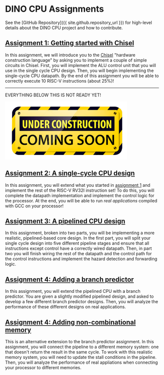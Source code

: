 ---
---

# DINO CPU Assignments

See the [GitHub Repository]({{ site.github.repository_url }}) for high-level details about the DINO CPU project and how to contribute.

## [Assignment 1: Getting started with Chisel](assignments/assignment-1.md)

In this assignment, we will introduce you to the [Chisel](https://www.chisel-lang.org/) "hardware construction language" by asking you to implement a couple of simple circuits in Chisel.
First, you will implement the ALU control unit that you will use in the single cycle CPU design.
Then, you will begin implementing the single-cycle CPU datapath.
By the end of this assignment you will be able to correctly execute 10 RISC-V instructions (about 25%)!

-----------------------------------------------------------------------

EVERYTHING BELOW THIS IS NOT READY YET!

![Under Construction!](under-construction.png)
## [Assignment 2: A single-cycle CPU design](assignments/assignment-2.md)

In this assignment, you will extend what you started in [assignment 1](assignments/assignment-1.md) and implement the rest of the RISC-V RV32I instruction set!
To do this, you will complete the datapath implementation and implement the control logic for the processor.
At the end, you will be able to run *real applications* compiled with GCC on your processor!

## [Assignment 3: A pipelined CPU design](assignments/assignment-3.md)

In this assignment, broken into two parts, you will be implementing a more realistic, pipelined-based core design.
In the first part, you will split your single cycle design into five different pipeline stages and ensure that all instructions except control have a correctly wired datapath.
Then, in part two you will finish wiring the rest of the datapath and the control path for the control instructions and implement the hazard detection and forwarding logic.

## [Assignment 4: Adding a branch predictor](assignments/assignment-4-bp.md)

In this assignment, you will extend the pipelined CPU with a branch predictor.
You are given a slightly modified pipelined design, and asked to develop a few different branch predictor designs.
Then, you will analyze the performance of these different designs on real applications.

## [Assignment 4: Adding non-combinational memory](assignments/assignment-4-nc.md)

This is an alternative extension to the branch predictor assignment.
In this assignment, you will connect the pipeline to a different memory system: one that doesn't return the result in the same cycle.
To work with this realistic memory system, you will need to update the stall conditions in the pipeline.
Then, you will analyze the performance of real appliations when connecting your processor to different memories.
